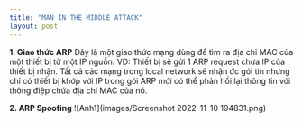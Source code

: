```yaml
---
title: "MAN IN THE MIDDLE ATTACK"
layout: post
---
```


**1. Giao thức ARP**
Đây là một giao thức mạng dùng để tìm ra địa chỉ MAC của một thiết bị từ một IP nguồn.
VD: Thiết bị sẽ gửi 1 ARP request chưa IP của thiết bị nhận. Tất cả các mạng trong local network sẽ nhận đc gói tin nhưng chỉ có thiết bị khớp với IP trong gói ARP mới có thể phản hồi lại thông tin với thông điệp chứa địa chỉ MAC của nó.

**2. ARP Spoofing**
![Anh1](images/Screenshot 2022-11-10 194831.png)
